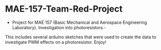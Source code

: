 # MAE-157-Team-Red-Project
- Project for MAE 157 (Basic Mechanical and Aerospace Engineering Laboratory). Investigation into photoresistors -

This includes several arduino sketches that were used to create the data to investigate PWM effects on a photoresistor. Enjoy!

